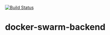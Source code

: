 [![Build Status](https://travis-ci.org/charlyraffellini/docker-swarm-backend.svg?branch=master)](https://travis-ci.org/charlyraffellini/docker-swarm-backend)

# docker-swarm-backend
